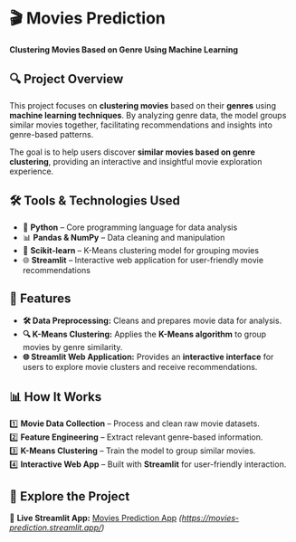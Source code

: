 # 🎬 Movies Prediction  
**Clustering Movies Based on Genre Using Machine Learning**  

## 🔍 Project Overview  
This project focuses on **clustering movies** based on their **genres** using **machine learning techniques**. By analyzing genre data, the model groups similar movies together, facilitating recommendations and insights into genre-based patterns.  

The goal is to help users discover **similar movies based on genre clustering**, providing an interactive and insightful movie exploration experience.  

## 🛠 Tools & Technologies Used  
- 🐍 **Python** – Core programming language for data analysis  
- 📊 **Pandas & NumPy** – Data cleaning and manipulation  
- 🤖 **Scikit-learn** – K-Means clustering model for grouping movies  
- 🌐 **Streamlit** – Interactive web application for user-friendly movie recommendations  

## 🚀 Features  
- **🛠 Data Preprocessing:** Cleans and prepares movie data for analysis.  
- **🔍 K-Means Clustering:** Applies the **K-Means algorithm** to group movies by genre similarity.  
- **🌐 Streamlit Web Application:** Provides an **interactive interface** for users to explore movie clusters and receive recommendations.  

## 📊 How It Works  
1️⃣ **Movie Data Collection** – Process and clean raw movie datasets.  
2️⃣ **Feature Engineering** – Extract relevant genre-based information.  
3️⃣ **K-Means Clustering** – Train the model to group similar movies.  
4️⃣ **Interactive Web App** – Built with **Streamlit** for user-friendly interaction.  

## 🚀 Explore the Project  
🔗 **Live Streamlit App:** [Movies Prediction App](#) *(https://movies-prediction.streamlit.app/)*  
